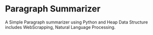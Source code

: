 # Paragraph Summarizer
A Simple Paragraph summarizer using Python and Heap Data Structure includes WebScrapping, Natural Language Processing.

